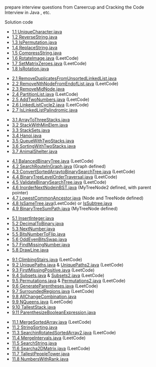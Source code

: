 prepare interview questions from Careercup and Cracking the Code Interview in Java , etc.

<h>Solution code</h>

<ul>
<li><a href="https://github.com/yao23/InterviewPreparation/blob/master/src/UniqueCharacter.java">1.1 UniqueCharacter.java</a></li>
<li><a href="https://github.com/yao23/InterviewPreparation/blob/master/src/ReverseString.java">1.2 ReverseString.java</a></li>
<li><a href="https://github.com/yao23/InterviewPreparation/blob/master/src/IsPermutation.java">1.3 IsPermutation.java</a></li>
<li><a href="https://github.com/yao23/InterviewPreparation/blob/master/src/ReplaceString.java">1.4 ReplaceString.java</a></li>
<li><a href="https://github.com/yao23/InterviewPreparation/blob/master/src/CompressString.java" >1.5 CompressString.java</a></li>
<li><a href="https://github.com/yao23/Leetcode/blob/master/src/RotateImage.java">1.6 RotateImage.java</a> (LeetCode)</li>
<li><a href="https://github.com/yao23/Leetcode/blob/master/src/SetMatrixZeroes.java">1.7 SetMatrixZeroes.java</a> (LeetCode)</li>
<li><a href="https://github.com/yao23/InterviewPreparation/blob/master/src/IsRotation.java">1.8 IsRotation.java</a></li>
</ul>

<ul>
<li><a href="https://github.com/yao23/InterviewPreparation/blob/master/src/RemoveDuplicatesFromUnsortedLinkedList.java">2.1 RemoveDuplicatesFromUnsortedLinkedList.java</a></li>
<li><a href="https://github.com/yao23/Leetcode/blob/master/src/RemoveNthNodeFromEndofList.java">2.2 RemoveNthNodeFromEndofList.java</a> (LeetCode)</li>
<li><a href="https://github.com/yao23/InterviewPreparation/blob/master/src/RemoveMidNode.java">2.3 RemoveMidNode.java</a></li>
<li><a href="https://github.com/yao23/Leetcode/blob/master/src/PartitionList.java">2.4 PartitionList.java</a> (LeetCode)</li>
<li><a href="https://github.com/yao23/Leetcode/blob/master/src/AddTwoNumbers.java">2.5 AddTwoNumbers.java</a> (LeetCode)</li>
<li><a href="https://github.com/yao23/Leetcode/blob/master/src/LinkedListCycle2.java">2.6 LinkedListCycle2.java</a> (LeetCode)</li>
<li><a href="https://github.com/yao23/InterviewPreparation/blob/master/src/IsLinkedListPalindromic.java">2.7 IsLinkedListPalindromic.java</a></li> 
</ul>

<ul>
<li><a href="https://github.com/yao23/InterviewPreparation/blob/master/src/ArrayToThreeStacks.java">3.1 ArrayToThreeStacks.java</a></li>
<li><a href="https://github.com/yao23/InterviewPreparation/blob/master/src/StackWithMinElem.java">3.2 StackWithMinElem.java</a></li>
<li><a href="https://github.com/yao23/InterviewPreparation/blob/master/src/StackSets.java">3.3 StackSets.java</a></li>
<li><a href="https://github.com/yao23/InterviewPreparation/blob/master/src/Hanoi.java">3.4 Hanoi.java</a></li>
<li><a href="https://github.com/yao23/InterviewPreparation/blob/master/src/QueueWithTwoStacks.java">3.5 QueueWithTwoStacks.java</a></li>
<li><a href="https://github.com/yao23/InterviewPreparation/blob/master/src/SortingWithTwoStacks.java">3.6 SortingWithTwoStacks.java</a></li>
<li><a href="https://github.com/yao23/InterviewPreparation/blob/master/src/AnimalShelter.java">3.7 AnimalShelter.java</a></li>
</ul>

<ul>
<li><a href="https://github.com/yao23/Leetcode/blob/master/src/BalancedBinaryTree.java" >4.1 BalancedBinaryTree.java</a> (LeetCode)</li> 
<li><a href="https://github.com/yao23/InterviewPreparation/blob/master/src/SearchRouteInGraph.java" >4.2 SearchRouteInGraph.java</a> (Graph defined)</li>
<li><a href="https://github.com/yao23/Leetcode/blob/master/src/ConvertSortedArraytoBinarySearchTree.java" >4.3 ConvertSortedArraytoBinarySearchTree.java</a> (LeetCode)</li>
<li><a href="https://github.com/yao23/Leetcode/blob/master/src/BinaryTreeLevelOrderTraversal.java" >4.4 BinaryTreeLevelOrderTraversal.java</a> (LeetCode)</li>
<li><a href="https://github.com/yao23/Leetcode/blob/master/src/ValidateBinarySearchTree.java" >4.5 ValidateBinarySearchTree.java</a> (LeetCode)</li>
<li><a href="https://github.com/yao23/InterviewPreparation/blob/master/src/InorderNextNodeinBST.java" >4.6 InorderNextNodeinBST.java</a> (MyTreeNode2 defined, with parent pointer)</li>
<li><a href="https://github.com/yao23/InterviewPreparation/blob/master/src/LowestCommonAncestor.java" >4.7 LowestCommonAncestor.java</a> (Node and TreeNode defined)</li>
<li><a href="https://github.com/yao23/Leetcode/blob/master/src/IsSameTree.java" >4.8 IsSameTree.java</a>(LeetCode) or <a href="https://github.com/yao23/InterviewPreparation/blob/master/src/IsSubtree.java">IsSubtree.java</a></li>
<li><a href="https://github.com/yao23/InterviewPreparation/blob/master/src/BinaryTreeSumPath.java" >4.9 BinaryTreeSumPath.java</a> (MyTreeNode defined)</li>
</ul>

<ul>
<li><a href="https://github.com/yao23/InterviewPreparation/blob/master/src/InsertInteger.java">5.1 InsertInteger.java</a></li>
<li><a href="https://github.com/yao23/InterviewPreparation/blob/master/src/DecimalToBinary.java">5.2 DecimalToBinary.java</a></li>
<li><a href="https://github.com/yao23/InterviewPreparation/blob/master/src/NextNumber.java">5.3 NextNumber.java</a></li>
<li><a href="https://github.com/yao23/InterviewPreparation/blob/master/src/BitsNumberToFlip.java">5.5 BitsNumberToFlip.java</a></li>
<li><a href="https://github.com/yao23/InterviewPreparation/blob/master/src/OddEvenBitsSwap.java">5.6 OddEvenBitsSwap.java</a></li>
<li><a href="https://github.com/yao23/InterviewPreparation/blob/master/src/FindMissingNumber.java">5.7 FindMissingNumber.java</a></li>
<li><a href="https://github.com/yao23/InterviewPreparation/blob/master/src/DrawLine.java">5.8 DrawLine.java</a></li>
</ul>

<ul>
<li><a href="https://github.com/yao23/Leetcode/blob/master/src/ClimbingStairs.java">9.1 ClimbingStairs.java</a> (LeetCode)</li>
<li><a href="https://github.com/yao23/Leetcode/blob/master/src/UniquePaths.java">9.2 UniquePaths.java</a> & <a href="https://github.com/yao23/Leetcode/blob/master/src/UniquePaths2.java">UniquePaths2.java</a> (LeetCode)</li>
<li><a href="https://github.com/yao23/Leetcode/blob/master/src/FirstMissingPositive.java">9.3 FirstMissingPositive.java</a> (LeetCode)</li>
<li><a href="https://github.com/yao23/Leetcode/blob/master/src/Subsets.java">9.4 Subsets.java</a> & <a href="https://github.com/yao23/Leetcode/blob/master/src/Subsets2.java">Subsets2.java</a> (LeetCode)</li>
<li><a href="https://github.com/yao23/Leetcode/blob/master/src/Permutations.java">9.5 Permutations.java</a> & <a href="https://github.com/yao23/Leetcode/blob/master/src/Permutations2.java">Permutations2.java</a> (LeetCode)</li>
<li><a href="https://github.com/yao23/Leetcode/blob/master/src/GenerateParentheses.java">9.6 GenerateParentheses.java</a> (LeetCode)</li>
<li><a href="https://github.com/yao23/Leetcode/blob/master/src/SurroundedRegions.java">9.7 SurroundedRegions.java</a> (LeetCode)</li>
<li><a href="https://github.com/yao23/InterviewPreparation/blob/master/src/AllChangeCombination.java">9.8 AllChangeCombination.java</a></li>
<li><a href="https://github.com/yao23/Leetcode/blob/master/src/NQueens.java">9.9 NQueens.java</a> (LeetCode)</li>
<li><a href="https://github.com/yao23/InterviewPreparation/blob/master/src/TallestStack.java">9.10 TallestStack.java</a></li>
<li><a href="https://github.com/yao23/InterviewPreparation/blob/master/src/ParenthesizeBooleanExpression.java" >9.11 ParenthesizeBooleanExpression.java</a></li>
</ul>

<ul>
<li><a href="https://github.com/yao23/Leetcode/blob/master/src/MergeSortedArray.java">11.1 MergeSortedArray.java</a> (LeetCode)</li>
<li><a href="https://github.com/yao23/InterviewPreparation/blob/master/src/StringSorting.java">11.2 StringSorting.java</a></li>
<li><a href="https://github.com/yao23/Leetcode/blob/master/src/SearchinRotatedSortedArray2.java">11.3 SearchinRotatedSortedArray2.java</a> (LeetCode)</li>
<li><a href="https://github.com/yao23/Leetcode/blob/master/src/MergeIntervals.java">11.4 MergeIntervals.java</a> (LeetCode)</li>
<li><a href="https://github.com/yao23/InterviewPreparation/blob/master/src/SearchString.java">11.5 SearchString.java</a></li>
<li><a href="https://github.com/yao23/Leetcode/blob/master/src/Searcha2DMatrix.java">11.6 Searcha2DMatrix.java</a> (LeetCode)</li>
<li><a href="https://github.com/yao23/InterviewPreparation/blob/master/src/TallestPeopleTower.java">11.7 TallestPeopleTower.java</a></li>
<li><a href="https://github.com/yao23/InterviewPreparation/blob/master/src/NumbersWithRank.java">11.8 NumbersWithRank.java</a></li>
</ul>
